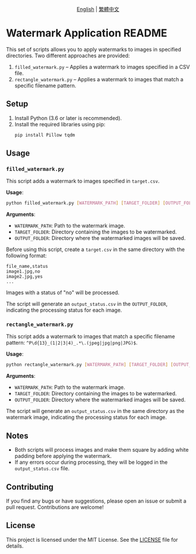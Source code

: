 <p align="center">
  <a href="./README.md">English</a> |
  <a href="./README-CN.md">繁體中文</a>
</p>

# Watermark Application README

This set of scripts allows you to apply watermarks to images in specified directories. Two different approaches are provided:

1. `filled_watermark.py` – Applies a watermark to images specified in a CSV file.
2. `rectangle_watermark.py` – Applies a watermark to images that match a specific filename pattern.

## Setup

1. Install Python (3.6 or later is recommended).
2. Install the required libraries using pip:
   ```bash
   pip install Pillow tqdm
   ```

## Usage

### `filled_watermark.py`

This script adds a watermark to images specified in `target.csv`. 

**Usage**:
```bash
python filled_watermark.py [WATERMARK_PATH] [TARGET_FOLDER] [OUTPUT_FOLDER]
```

**Arguments**:
- `WATERMARK_PATH`: Path to the watermark image.
- `TARGET_FOLDER`: Directory containing the images to be watermarked.
- `OUTPUT_FOLDER`: Directory where the watermarked images will be saved.

Before using this script, create a `target.csv` in the same directory with the following format:
```
file_name,status
image1.jpg,no
image2.jpg,yes
...
```

Images with a status of "no" will be processed.

The script will generate an `output_status.csv` in the `OUTPUT_FOLDER`, indicating the processing status for each image.

### `rectangle_watermark.py`

This script adds a watermark to images that match a specific filename pattern: `^P\d{13}_(1|2|3|4)_.*\.(jpeg|jpg|png|JPG)$`.

**Usage**:
```bash
python rectangle_watermark.py [WATERMARK_PATH] [TARGET_FOLDER] [OUTPUT_FOLDER]
```

**Arguments**:
- `WATERMARK_PATH`: Path to the watermark image.
- `TARGET_FOLDER`: Directory containing the images to be watermarked.
- `OUTPUT_FOLDER`: Directory where the watermarked images will be saved.

The script will generate an `output_status.csv` in the same directory as the watermark image, indicating the processing status for each image.

## Notes

- Both scripts will process images and make them square by adding white padding before applying the watermark.
- If any errors occur during processing, they will be logged in the `output_status.csv` file.

## Contributing

If you find any bugs or have suggestions, please open an issue or submit a pull request. Contributions are welcome!

## License

This project is licensed under the MIT License. See the [LICENSE](LICENSE) file for details.